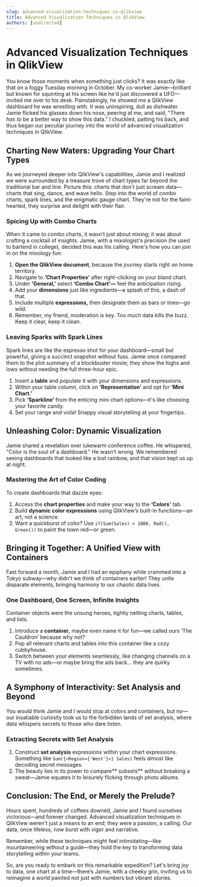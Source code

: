 ```yaml
---
slug: advanced-visualization-techniques-in-qlikview
title: Advanced Visualization Techniques in QlikView
authors: [undirected]
---
```



# Advanced Visualization Techniques in QlikView

You know those moments when something just clicks? It was exactly like that on a foggy Tuesday morning in October. My co-worker Jamie—brilliant but known for squinting at his screen like he'd just discovered a UFO—invited me over to his desk. Painstakingly, he showed me a QlikView dashboard he was wrestling with. It was uninspiring, dull as dishwater. Jamie flicked his glasses down his nose, peering at me, and said, "There *has to* be a better way to show this data." I chuckled, patting his back, and thus began our peculiar journey into the world of advanced visualization techniques in QlikView.

## Charting New Waters: Upgrading Your Chart Types

As we journeyed deeper into QlikView's capabilities, Jamie and I realized we were surrounded by a treasure trove of chart types far beyond the traditional bar and line. Picture this: charts that don't just scream data—charts that sing, dance, and wave hello. Step into the world of combo charts, spark lines, and the enigmatic gauge chart. They're not for the faint-hearted, they surprise and delight with their flair.

### Spicing Up with Combo Charts

When it came to combo charts, it wasn’t just about mixing; it was about crafting a cocktail of insights. Jamie, with a mixologist's precision (he used to bartend in college), decided this was his calling. Here's how you can join in on the mixology fun:

1. **Open the QlikView document**, because the journey starts right on home territory.
2. Navigate to **‘Chart Properties’** after right-clicking on your bland chart.
3. Under **‘General,’** select **‘Combo Chart’—** feel the anticipation rising.
4. Add your **dimensions** just like ingredients—a splash of this, a dash of that.
5. Include multiple **expressions,** then designate them as bars or lines—go wild.
6. Remember, my friend, moderation is key. Too much data kills the buzz. Keep it clear, keep it clean.

### Leaving Sparks with Spark Lines

Spark lines are like the espresso shot for your dashboard—small but powerful, giving a succinct snapshot without fuss. Jamie once compared them to the plot summary of a blockbuster movie; they show the highs and lows without needing the full three-hour epic.

1. Insert a **table** and populate it with your dimensions and expressions.
2. Within your table column, click on **‘Representation’** and opt for **‘Mini Chart.’**
3. Pick **‘Sparkline’** from the enticing mini chart options—it's like choosing your favorite candy.
4. Set your range and voila! Snappy visual storytelling at your fingertips.

## Unleashing Color: Dynamic Visualization

Jamie shared a revelation over lukewarm conference coffee. He whispered, "Color is the soul of a dashboard." He wasn’t wrong. We remembered seeing dashboards that looked like a lost rainbow, and that vision kept us up at night. 

### Mastering the Art of Color Coding

To create dashboards that dazzle eyes:

1. Access the **chart properties** and make your way to the **‘Colors’** tab.
2. Build **dynamic color expressions** using QlikView’s built-in functions—an art, not a science.
3. Want a quickburst of color? Use `if(Sum(Sales) > 1000, Red(), Green())` to paint the town red—or green.

## Bringing it Together: A Unified View with Containers

Fast forward a month, Jamie and I had an epiphany while crammed into a Tokyo subway—why didn't we think of containers earlier! They unite disparate elements, bringing harmony to our chaotic data lives.

### One Dashboard, One Screen, Infinite Insights

Container objects were the unsung heroes, tightly netting charts, tables, and lists.

1. Introduce a **container**, maybe even name it for fun—we called ours ‘The Cauldron’ because why not?
2. Pop all relevant charts and tables into this container like a cozy cubbyhouse.
3. Switch between your elements seamlessly, like changing channels on a TV with no ads—or maybe bring the ads back… they are quirky sometimes.

## A Symphony of Interactivity: Set Analysis and Beyond

You would think Jamie and I would stop at colors and containers, but no—our insatiable curiosity took us to the forbidden lands of set analysis, where data whispers secrets to those who dare listen.

### Extracting Secrets with Set Analysis

1. Construct **set analysis** expressions within your chart expressions. Something like `Sum({<Region={'West'}>} Sales)` feels almost like decoding secret messages.
2. The beauty lies in its power to compare** subsets** without breaking a sweat—Jamie equates it to leisurely flicking through photo albums.

## Conclusion: The End, or Merely the Prelude?

Hours spent, hundreds of coffees downed, Jamie and I found ourselves victorious—and forever changed. Advanced visualization techniques in QlikView weren't just a means to an end; they were a passion, a calling. Our data, once lifeless, now burst with vigor and narrative.

Remember, while these techniques might feel intimidating—like mountaineering without a guide—they hold the key to transforming data storytelling within your teams.

So, are you ready to embark on this remarkable expedition? Let's bring joy to data, one chart at a time—there’s Jamie, with a cheeky grin, inviting us to reimagine a world painted not just with numbers but vibrant stories.